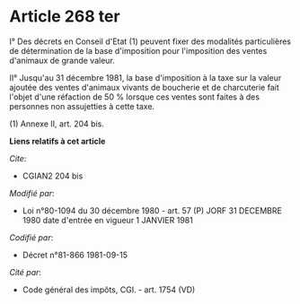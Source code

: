 # Article 268 ter

I° Des décrets en Conseil d'Etat (1) peuvent fixer des modalités particulières de détermination de la base d'imposition pour
l'imposition des ventes d'animaux de grande valeur.

II° Jusqu'au 31 décembre 1981, la base d'imposition à la taxe sur la valeur ajoutée des ventes d'animaux vivants de boucherie
et de charcuterie fait l'objet d'une réfaction de 50 % lorsque ces ventes sont faites à des personnes non assujetties à cette
taxe.

(1) Annexe II, art. 204 bis.

**Liens relatifs à cet article**

_Cite_:

  - CGIAN2 204 bis

_Modifié par_:

  - Loi n°80-1094 du 30 décembre 1980 - art. 57 (P) JORF 31 DECEMBRE 1980 date d'entrée en vigueur 1 JANVIER 1981

_Codifié par_:

  - Décret n°81-866 1981-09-15

_Cité par_:

  - Code général des impôts, CGI. - art. 1754 (VD)
